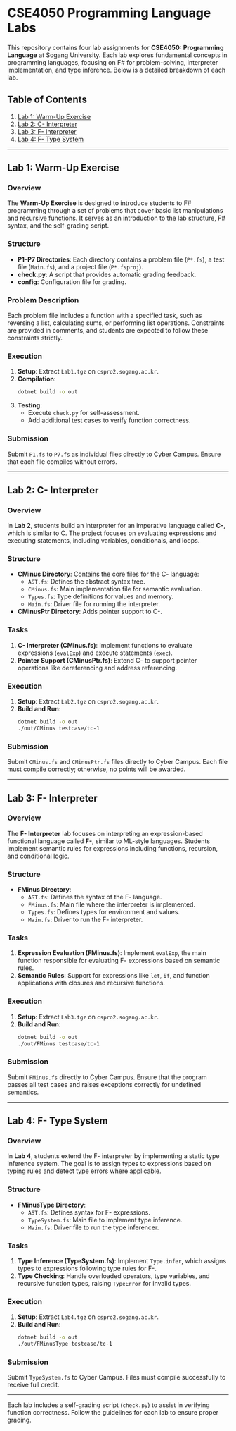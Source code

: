 # CSE4050 Programming Language Labs

This repository contains four lab assignments for **CSE4050: Programming Language** at Sogang University. Each lab explores fundamental concepts in programming languages, focusing on F# for problem-solving, interpreter implementation, and type inference. Below is a detailed breakdown of each lab.

## Table of Contents
1. [Lab 1: Warm-Up Exercise](#lab-1-warm-up-exercise)
2. [Lab 2: C- Interpreter](#lab-2-c--interpreter)
3. [Lab 3: F- Interpreter](#lab-3-f--interpreter)
4. [Lab 4: F- Type System](#lab-4-f--type-system)

---

## Lab 1: Warm-Up Exercise

### Overview
The **Warm-Up Exercise** is designed to introduce students to F# programming through a set of problems that cover basic list manipulations and recursive functions. It serves as an introduction to the lab structure, F# syntax, and the self-grading script.

### Structure
- **P1–P7 Directories**: Each directory contains a problem file (`P*.fs`), a test file (`Main.fs`), and a project file (`P*.fsproj`).
- **check.py**: A script that provides automatic grading feedback.
- **config**: Configuration file for grading.

### Problem Description
Each problem file includes a function with a specified task, such as reversing a list, calculating sums, or performing list operations. Constraints are provided in comments, and students are expected to follow these constraints strictly.

### Execution
1. **Setup**: Extract `Lab1.tgz` on `cspro2.sogang.ac.kr`.
2. **Compilation**:
   ```bash
   dotnet build -o out
   ```
3. **Testing**:
   - Execute `check.py` for self-assessment.
   - Add additional test cases to verify function correctness.

### Submission
Submit `P1.fs` to `P7.fs` as individual files directly to Cyber Campus. Ensure that each file compiles without errors.

---

## Lab 2: C- Interpreter

### Overview
In **Lab 2**, students build an interpreter for an imperative language called **C-**, which is similar to C. The project focuses on evaluating expressions and executing statements, including variables, conditionals, and loops.

### Structure
- **CMinus Directory**: Contains the core files for the C- language:
  - `AST.fs`: Defines the abstract syntax tree.
  - `CMinus.fs`: Main implementation file for semantic evaluation.
  - `Types.fs`: Type definitions for values and memory.
  - `Main.fs`: Driver file for running the interpreter.
- **CMinusPtr Directory**: Adds pointer support to C-.

### Tasks
1. **C- Interpreter (CMinus.fs)**: Implement functions to evaluate expressions (`evalExp`) and execute statements (`exec`).
2. **Pointer Support (CMinusPtr.fs)**: Extend C- to support pointer operations like dereferencing and address referencing.

### Execution
1. **Setup**: Extract `Lab2.tgz` on `cspro2.sogang.ac.kr`.
2. **Build and Run**:
   ```bash
   dotnet build -o out
   ./out/CMinus testcase/tc-1
   ```

### Submission
Submit `CMinus.fs` and `CMinusPtr.fs` files directly to Cyber Campus. Each file must compile correctly; otherwise, no points will be awarded.

---

## Lab 3: F- Interpreter

### Overview
The **F- Interpreter** lab focuses on interpreting an expression-based functional language called **F-**, similar to ML-style languages. Students implement semantic rules for expressions including functions, recursion, and conditional logic.

### Structure
- **FMinus Directory**:
  - `AST.fs`: Defines the syntax of the F- language.
  - `FMinus.fs`: Main file where the interpreter is implemented.
  - `Types.fs`: Defines types for environment and values.
  - `Main.fs`: Driver to run the F- interpreter.

### Tasks
1. **Expression Evaluation (FMinus.fs)**: Implement `evalExp`, the main function responsible for evaluating F- expressions based on semantic rules.
2. **Semantic Rules**: Support for expressions like `let`, `if`, and function applications with closures and recursive functions.

### Execution
1. **Setup**: Extract `Lab3.tgz` on `cspro2.sogang.ac.kr`.
2. **Build and Run**:
   ```bash
   dotnet build -o out
   ./out/FMinus testcase/tc-1
   ```

### Submission
Submit `FMinus.fs` directly to Cyber Campus. Ensure that the program passes all test cases and raises exceptions correctly for undefined semantics.

---

## Lab 4: F- Type System

### Overview
In **Lab 4**, students extend the F- interpreter by implementing a static type inference system. The goal is to assign types to expressions based on typing rules and detect type errors where applicable.

### Structure
- **FMinusType Directory**:
  - `AST.fs`: Defines syntax for F- expressions.
  - `TypeSystem.fs`: Main file to implement type inference.
  - `Main.fs`: Driver file to run the type inferencer.

### Tasks
1. **Type Inference (TypeSystem.fs)**: Implement `Type.infer`, which assigns types to expressions following type rules for F-.
2. **Type Checking**: Handle overloaded operators, type variables, and recursive function types, raising `TypeError` for invalid types.

### Execution
1. **Setup**: Extract `Lab4.tgz` on `cspro2.sogang.ac.kr`.
2. **Build and Run**:
   ```bash
   dotnet build -o out
   ./out/FMinusType testcase/tc-1
   ```

### Submission
Submit `TypeSystem.fs` to Cyber Campus. Files must compile successfully to receive full credit.

---

Each lab includes a self-grading script (`check.py`) to assist in verifying function correctness. Follow the guidelines for each lab to ensure proper grading.
